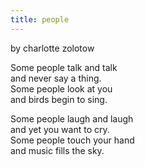 ```yaml
---
title: people
---
```

by charlotte zolotow

Some people talk and talk  
and never say a thing.  
Some people look at you  
and birds begin to sing.  

Some people laugh and laugh  
and yet you want to cry.  
Some people touch your hand  
and music fills the sky.  
